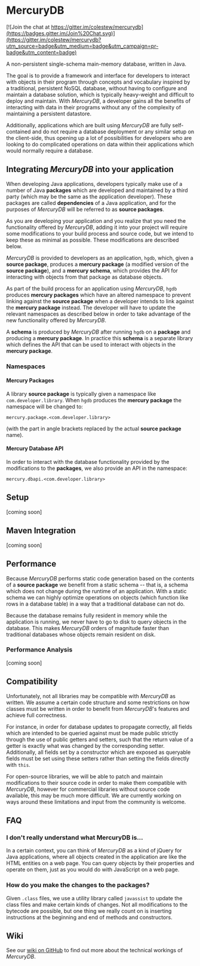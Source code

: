 # MercuryDB

[![Join the chat at https://gitter.im/colestew/mercurydb](https://badges.gitter.im/Join%20Chat.svg)](https://gitter.im/colestew/mercurydb?utm_source=badge&utm_medium=badge&utm_campaign=pr-badge&utm_content=badge)

A non-persistent single-schema main-memory database, written in Java.

The goal is to provide a framework and interface for developers to interact with objects in their program through concepts and vocabulary inspired by a traditional, persistent NoSQL database, without having to configure and maintain a database solution, which is typically heavy-weight and difficult to deploy and maintain. With _MercuryDB_, a developer gains all the benefits of interacting with data in their programs without any of the complexity of maintaining a persistent datastore. 

Additionally, applications which are built using _MercuryDB_ are fully self-contained and do not require a database deployment or any similar setup on the client-side, thus opening up a lot of possibilities for developers who are looking to do complicated operations on data within their applications which would normally require a database.

## Integrating _MercuryDB_ into your application

When developing Java applications, developers typically make use of a number of Java __packages__ which are developed and maintained by a third party (which may be the same as the application developer). These packages are called __dependencies__ of a Java application, and for the purposes of _MercuryDB_ will be referred to as __source packages__.

As you are developing your application and you realize that you need the functionality offered by _MercuryDB_, adding it into your project will require some modifications to your build process and source code, but we intend to keep these as minimal as possible. These modifications are described below.

_MercuryDB_ is provided to developers as an application, `hgdb`, which, given a __source package__, produces a __mercury package__ (a modified version of the __source package__), and a __mercury schema__, which provides the API for interacting with objects from that package as database objects.

As part of the build process for an application using _MercuryDB_, `hgdb` produces __mercury packages__ which have an altered namespace to prevent linking against the __source package__ when a developer intends to link against the __mercury package__ instead. The developer will have to update the relevant namespaces as described below in order to take advantage of the new functionality offered by _MercuryDB_.

A __schema__ is produced by _MercuryDB_ after running `hgdb` on a __package__ and producing a __mercury package__. In practice this __schema__ is a separate library which defines the API that can be used to interact with objects in the __mercury package__.

### Namespaces

#### Mercury Packages

A library __source package__ is typically given a namespace like `com.developer.library`. When `hgdb` produces the __mercury package__ the namespace will be changed to:

`mercury.package.<com.developer.library>`

(with the part in angle brackets replaced by the actual __source package__ name).

#### Mercury Database API

In order to interact with the database functionality provided by the modifications to the __packages__, we also provide an API in the namespace:

`mercury.dbapi.<com.developer.library>`

## Setup

[coming soon]

## Maven Integration

[coming soon]

## Performance

Because _MercuryDB_ performs static code generation based on the contents of a __source package__ we benefit from a static schema -- that is, a schema which does not change during the runtime of an application. With a static schema we can highly optimize operations on objects (which function like rows in a database table) in a way that a traditional database can not do.

Because the database remains fully resident in memory while the application is running, we never have to go to disk to query objects in the database. This makes _MercuryDB_ orders of magnitude faster than traditional databases whose objects remain resident on disk.

### Performance Analysis

[coming soon]

## Compatibility

Unfortunately, not all libraries may be compatible with _MercuryDB_ as written. We assume a certain code structure and some restrictions on how classes must be written in order to benefit from _MercuryDB_'s features and achieve full correctness.

For instance, in order for database updates to propagate correctly, all fields which are intended to be queried against must be made public strictly through the use of public getters and setters, such that the return value of a getter is exactly what was changed by the corresponding setter. Additionally, all fields set by a constructor which are exposed as queryable fields must be set using these setters rather than setting the fields directly with `this`.

For open-source libraries, we will be able to patch and maintain modifications to their source code in order to make them compatible with _MercuryDB_, however for commercial libraries without source code available, this may be much more difficult. We are currently working on ways around these limitations and input from the community is welcome.

## FAQ

### I don't really understand what MercuryDB is...

In a certain context, you can think of _MercuryDB_ as a kind of jQuery for Java applications, where all objects created in the application are like the HTML entities on a web page. You can query objects by their properties and operate on them, just as you would do with JavaScript on a web page.

### How do you make the changes to the packages?

Given `.class` files, we use a utility library called `javassist` to update the class files and make certain kinds of changes. Not all modifications to the bytecode are possible, but one thing we really count on is inserting instructions at the beginning and end of methods and constructors.

## Wiki

See our [wiki on GitHub](https://github.com/colestew/mercurydb/wiki) to find out more about the technical workings of _MercuryDB_.
